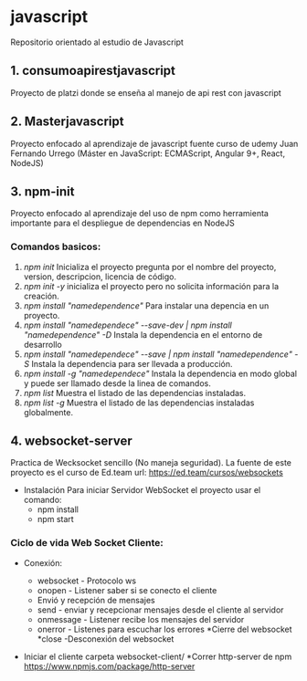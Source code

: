 # javascript
Repositorio orientado al estudio de Javascript

## 1. consumoapirestjavascript
Proyecto de platzi donde se enseña al manejo de api rest con javascript

## 2. Masterjavascript
Proyecto enfocado al aprendizaje de javascript fuente curso de udemy Juan Fernando Urrego (Máster en JavaScript: ECMAScript, Angular 9+, React, NodeJS)

## 3. npm-init
Proyecto enfocado al aprendizaje del uso de npm como herramienta importante para el despliegue de dependencias en NodeJS
### Comandos basicos:
1. *npm init* Inicializa el proyecto pregunta por el nombre del proyecto, version, descripcion, licencia de código.
2. *npm init -y* inicializa el proyecto pero no solicita información para la creación.
3. *npm install "namedependence"* Para instalar una depencia en un proyecto.
4.  *npm install "namedependece" --save-dev | npm install "namedependence" -D*  Instala la dependencia en el entorno de desarrollo
5.  *npm install "namedependece" --save | npm install "namedependence" -S*  Instala la dependencia para ser llevada a producción.
6.  *npm install -g "namedependece"*  Instala la dependencia en modo global y puede ser llamado desde la linea de comandos.
7.  *npm list*  Muestra el listado de las dependencias instaladas.
8.  *npm list -g*  Muestra el listado de las dependencias instaladas globalmente.

## 4. websocket-server
Practica de Wecksocket sencillo (No maneja seguridad). La fuente de este proyecto es el curso de Ed.team url: https://ed.team/cursos/websockets

* Instalación Para iniciar Servidor WebSocket el proyecto usar el comando:
    * npm install
    * npm start

### Ciclo de vida Web Socket Cliente:
* Conexión:
    *   websocket - Protocolo ws
    *   onopen - Listener saber si se conecto el cliente
    *   Envió y recepción de mensajes
    *   send - enviar y recepcionar mensajes desde el cliente al servidor
    *   onmessage - Listener recibe los mensajes del servidor
    *   onerror - Listenes para escuchar los errores
*Cierre del websocket
    *close -Desconexión del websocket

* Iniciar el cliente carpeta websocket-client/
    *Correr http-server de npm https://www.npmjs.com/package/http-server